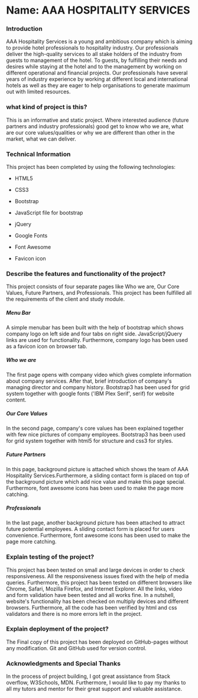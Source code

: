 # Name:  AAA HOSPITALITY SERVICES

### Introduction
AAA Hospitality Services is a young and ambitious company which is aiming to provide hotel
professionals to hospitality industry. Our professionals deliver the high-quality services to all stake
holders of the industry from guests to management of the hotel. To guests, by fulfilling their needs
and desires while staying at the hotel and to the management by working on different operational
and financial projects. Our professionals have several years of industry experience by working at
different local and international hotels as well as they are eager to help organisations to generate
maximum out with limited resources.

### what kind of project is this?
This is an informative and static project. Where interested audience (future partners and
industry professionals) good get to know who we are, what are our core values/qualities or why we
are different than other in the market, what we can deliver. 


### Technical Information
This project has been completed by using the following technologies: 

* HTML5 

* CSS3  

* Bootstrap 

* JavaScript file for bootstrap 

* jQuery 

* Google Fonts 

* Font Awesome  

* Favicon icon

### Describe the features and functionality of the project?
This project consists of four separate pages like Who we are, Our Core Values, Future Partners, and Professionals. This project has been fulfilled all
the requirements of the client and study module.

##### Menu Bar
A simple menubar has been built with the help of bootstrap which shows company logo on left side and four tabs on right side. JavaScript/jQuery links are
used for functionality. Furthermore, company logo has been used as a favicon icon on browser tab.

##### Who we are
The first page opens with company video which gives complete information about company services. After that, brief introduction of company's 
managing director and company history. Bootstrap3 has been used for grid system together with google fonts ('IBM Plex Serif', serif) for website content.

##### Our Core Values
In the second page, company's core values has been explained together with few nice pictures of company employees. Bootstrap3 has been used for 
grid system together with html5 for structure and css3 for styles.

##### Future Partners
In this page, background picture is attached which shows the team of AAA Hospitality Services.Furthermore, a sliding contact form is placed on top 
of the background picture which add nice value and make this page special. Furthermore, font awesome icons has been used to make the page more catching.

##### Professionals
In the last page, another background picture has been attached to attract future potential employees. A sliding contact form is placed for users 
convenience. Furthermore, font awesome icons has been used to make the page more catching.

### Explain testing of the project?
This project has been tested on small and large devices in order to check responsiveness. All the responsiveness issues fixed with the help of media
queries. Furthermore, this project has been tested on different browsers like Chrome, Safari, Mozilla Firefox, and Internet Explorer. All the links, video 
and form validation have been tested and all works fine.
In a nutshell, website's functionality has been checked on multiply devices and different browsers. Furthermore, all the code has been verified by 
html and css validators and there is no more errors left in the project.

### Explain deployment of the project?
The Final copy of this project has been deployed on GitHub-pages without any modification. Git and GitHub used for version control.

### Acknowledgments and Special Thanks
In the process of project building, I got great assistance from Stack overflow, W3Schools, MDN. Furthermore, I would like to pay 
my thanks to all my tutors and mentor for their great support and valuable assistance.





                                              
























